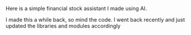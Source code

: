 Here is a simple financial stock assistant I made using AI. 

I made this a while back, so mind the code. I went back recently and just updated the libraries and modules accordingly
